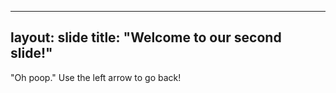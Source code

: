 -----------------
layout: slide
title: "Welcome to our second slide!"
-----------------
"Oh poop."
Use the left arrow to go back!
